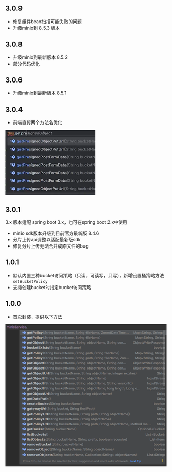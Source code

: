 ## 3.0.9

- 修复组件bean扫描可能失败的问题
- 升级minio到 8.5.3 版本

## 3.0.8

- 升级minio到最新版本 8.5.2
- 部分代码优化

## 3.0.6

- 升级minio到最新版本 8.5.1

## 3.0.4

- 前端直传两个方法名优化

![img.png](img.png)

## 3.0.1

3.x 版本适配 spring boot 3.x，也可在spring boot 2.x中使用

- minio sdk版本升级到目前官方最新版 8.4.6
- 分片上传api调整以适配最新版sdk
- 修复分片上传无法合并成原文件的bug

## 1.0.1

- 默认内置三种bucket访问策略（只读，可读写，只写），新增设置桶策略方法 `setBucketPolicy`
- 支持创建bucket时指定bucket访问策略

## 1.0.0

- 首次封装，提供以下方法

 ![method.png](method.png)